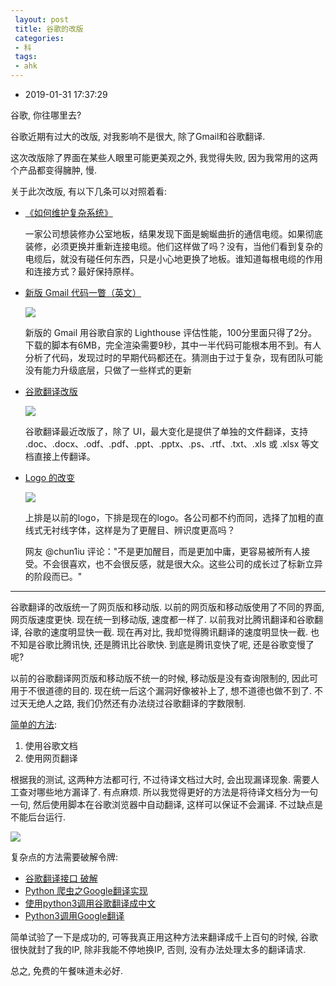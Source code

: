 ```yaml
---
 layout: post
 title: 谷歌的改版
 categories:
 - 科
 tags:
 - ahk
---
```


- 2019-01-31 17:37:29

谷歌, 你往哪里去?

谷歌近期有过大的改版, 对我影响不是很大, 除了Gmail和谷歌翻译.

这次改版除了界面在某些人眼里可能更美观之外, 我觉得失败, 因为我常用的这两个产品都变得臃肿, 慢.

关于此次改版, 有以下几条可以对照着看:

- [《如何维护复杂系统》](http://www.ruanyifeng.com/blog/2019/01/weekly-issue-39.html)

	一家公司想装修办公室地板，结果发现下面是蜿蜒曲折的通信电缆。如果彻底装修，必须更换并重新连接电缆。他们这样做了吗？没有，当他们看到复杂的电缆后，就没有碰任何东西，只是小心地更换了地板。谁知道每根电缆的作用和连接方式？最好保持原样。

- [新版 Gmail 代码一瞥（英文）](http://www.ruanyifeng.com/blog/2018/12/weekly-issue-35.html)

	![](https://cdn-images-1.medium.com/max/1000/1*GnN4IZqHNeDmAqOw8q4pFQ.png)

	新版的 Gmail 用谷歌自家的 Lighthouse 评估性能，100分里面只得了2分。下载的脚本有6MB，完全渲染需要9秒，其中一半代码可能根本用不到。有人分析了代码，发现过时的早期代码都还在。猜测由于过于复杂，现有团队可能没有能力升级底层，只做了一些样式的更新

- [谷歌翻译改版](http://www.ruanyifeng.com/blog/2019/01/weekly-issue-38.html)

	![](https://www.wangbase.com/blogimg/asset/201901/bg2019010404.jpg)

	谷歌翻译最近改版了，除了 UI，最大变化是提供了单独的文件翻译，支持 .doc、.docx、.odf、.pdf、.ppt、.pptx、.ps、.rtf、.txt、.xls 或 .xlsx 等文档直接上传翻译。

- [Logo 的改变](http://www.ruanyifeng.com/blog/2019/01/weekly-issue-40.html)

	![](https://www.wangbase.com/blogimg/asset/201901/bg2019011829.jpg)

	上排是以前的logo，下排是现在的logo。各公司都不约而同，选择了加粗的直线式无衬线字体，这样是为了更醒目、辨识度更高吗？

	网友 @chun1iu 评论："不是更加醒目，而是更加中庸，更容易被所有人接受。不会很喜欢，也不会很反感，就是很大众。这些公司的成长过了标新立异的阶段而已。"

----

谷歌翻译的改版统一了网页版和移动版. 以前的网页版和移动版使用了不同的界面, 网页版速度更快. 现在统一到移动版, 速度都一样了. 以前我对比腾讯翻译和谷歌翻译, 谷歌的速度明显快一截. 现在再对比, 我却觉得腾讯翻译的速度明显快一截. 也不知是谷歌比腾讯快, 还是腾讯比谷歌快. 到底是腾讯变快了呢, 还是谷歌变慢了呢?

以前的谷歌翻译网页版和移动版不统一的时候, 移动版是没有查询限制的, 因此可用于不很道德的目的. 现在统一后这个漏洞好像被补上了, 想不道德也做不到了. 不过天无绝人之路, 我们仍然还有办法绕过谷歌翻译的字数限制.

[简单的方法](http://www.locren.com/translate-pdf-files-with-unlimited-use-of-google.html):

1. 使用谷歌文档
2. 使用网页翻译

根据我的测试, 这两种方法都可行, 不过待译文档过大时, 会出现漏译现象. 需要人工查对哪些地方漏译了. 有点麻烦. 所以我觉得更好的方法是将待译文档分为一句一句, 然后使用脚本在谷歌浏览器中自动翻译, 这样可以保证不会漏译. 不过缺点是不能后台运行.

![](https://jerkwin.github.io/pic/goomt.gif)

复杂点的方法需要破解令牌:

- [谷歌翻译接口 破解](https://blog.csdn.net/hujingshuang/article/details/80178152)
- [Python 爬虫之Google翻译实现](https://blog.csdn.net/yingshukun/article/details/53470424)
- [使用python3调用谷歌翻译成中文](https://blog.csdn.net/andeyeluguo/article/details/78581590)
- [Python3调用Google翻译](https://www.jianshu.com/p/e42609d9a9e8)

简单试验了一下是成功的, 可等我真正用这种方法来翻译成千上百句的时候, 谷歌很快就封了我的IP, 除非我能不停地换IP, 否则, 没有办法处理太多的翻译请求.

总之, 免费的午餐味道未必好.

